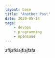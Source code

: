 ```yaml
---
layout: base
title: "Another Post"
date: 2020-05-14
tags:
    - devops
    - programming
    - opensuse
---
```


afljafklajflajfafa
